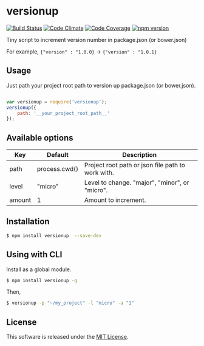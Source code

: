 versionup
====

[![Build Status][my_travis_badge_url]][my_travis_url]
[![Code Climate][my_codeclimate_badge_url]][my_codeclimate_url]
[![Code Coverage][my_codeclimate_coverage_badge_url]][my_codeclimate_url]
[![npm version][my_npm_budge_url]][my_npm_url]


Tiny script to increment version number in package.json (or bower.json)

For example, `{"version" : "1.0.0}` -> `{"version" : "1.0.1}`

Usage
---------

Just path your project root path to version up package.json (or bower.json).

```javascript

var versionup = require('versionup');
versionup({
    path: '__your_project_root_path__'
});

```

Available options
---------

| Key | Default | Description |
| --- | --- | --- |
| path | process.cwd() | Project root path or json file path to work with. |
| level| "micro" | Level to change. "major", "minor", or "micro". |
| amount | 1 | Amount to increment. | 


Installation
---------

```bash
$ npm install versionup  --save-dev
```


Using with CLI
---------

Install as a global module.

```bash
$ npm install versionup -g
```

Then,

```bash
$ versionup -p "~/my_project" -l "micro" -a "1"
```



License
-------
This software is released under the [MIT License][my_license_url].

[my_repo_url]: https://github.com/okunishinishi/node-versionup
[my_travis_url]: http://travis-ci.org/okunishinishi/node-versionup
[my_travis_badge_url]: http://img.shields.io/travis/okunishinishi/node-versionup.svg?style=flat
[my_license_url]: https://github.com/okunishinishi/node-versionup/blob/master/LICENSE
[my_codeclimate_url]: http://codeclimate.com/github/okunishinishi/node-versionup
[my_codeclimate_badge_url]: http://img.shields.io/codeclimate/github/okunishinishi/node-versionup.svg?style=flat
[my_codeclimate_coverage_badge_url]: http://img.shields.io/codeclimate/coverage/github/okunishinishi/node-versionup.svg?style=flat
[my_coverage_url]: http://okunishinishi.github.io/node-versionup/coverage/lcov-report
[my_npm_url]: http://www.npmjs.org/package/versionup
[my_npm_budge_url]: http://img.shields.io/npm/v/versionup.svg?style=flat
